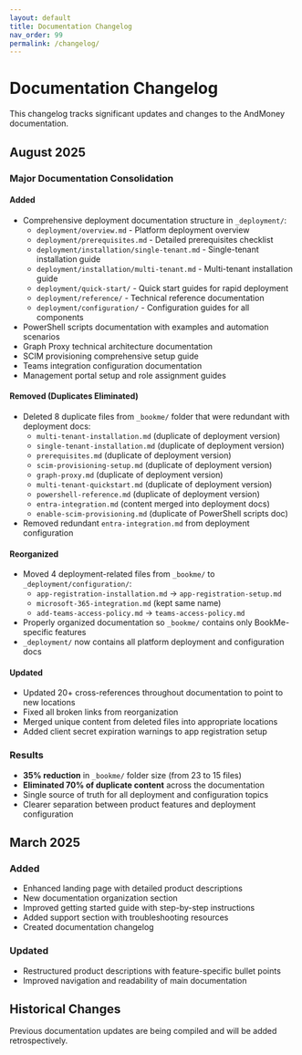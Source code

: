 ```yaml
---
layout: default
title: Documentation Changelog
nav_order: 99
permalink: /changelog/
---
```


# Documentation Changelog

This changelog tracks significant updates and changes to the AndMoney documentation.

## August 2025

### Major Documentation Consolidation

#### Added

- Comprehensive deployment documentation structure in `_deployment/`:
  - `deployment/overview.md` - Platform deployment overview
  - `deployment/prerequisites.md` - Detailed prerequisites checklist
  - `deployment/installation/single-tenant.md` - Single-tenant installation guide
  - `deployment/installation/multi-tenant.md` - Multi-tenant installation guide
  - `deployment/quick-start/` - Quick start guides for rapid deployment
  - `deployment/reference/` - Technical reference documentation
  - `deployment/configuration/` - Configuration guides for all components
- PowerShell scripts documentation with examples and automation scenarios
- Graph Proxy technical architecture documentation
- SCIM provisioning comprehensive setup guide
- Teams integration configuration documentation
- Management portal setup and role assignment guides

#### Removed (Duplicates Eliminated)

- Deleted 8 duplicate files from `_bookme/` folder that were redundant with deployment docs:
  - `multi-tenant-installation.md` (duplicate of deployment version)
  - `single-tenant-installation.md` (duplicate of deployment version)
  - `prerequisites.md` (duplicate of deployment version)
  - `scim-provisioning-setup.md` (duplicate of deployment version)
  - `graph-proxy.md` (duplicate of deployment version)
  - `multi-tenant-quickstart.md` (duplicate of deployment version)
  - `powershell-reference.md` (duplicate of deployment version)
  - `entra-integration.md` (content merged into deployment docs)
  - `enable-scim-provisioning.md` (duplicate of PowerShell scripts doc)
- Removed redundant `entra-integration.md` from deployment configuration

#### Reorganized

- Moved 4 deployment-related files from `_bookme/` to `_deployment/configuration/`:
  - `app-registration-installation.md` → `app-registration-setup.md`
  - `microsoft-365-integration.md` (kept same name)
  - `add-teams-access-policy.md` → `teams-access-policy.md`
- Properly organized documentation so `_bookme/` contains only BookMe-specific features
- `_deployment/` now contains all platform deployment and configuration docs

#### Updated

- Updated 20+ cross-references throughout documentation to point to new locations
- Fixed all broken links from reorganization
- Merged unique content from deleted files into appropriate locations
- Added client secret expiration warnings to app registration setup

### Results

- **35% reduction** in `_bookme/` folder size (from 23 to 15 files)
- **Eliminated 70% of duplicate content** across the documentation
- Single source of truth for all deployment and configuration topics
- Clearer separation between product features and deployment configuration

## March 2025

### Added

- Enhanced landing page with detailed product descriptions
- New documentation organization section
- Improved getting started guide with step-by-step instructions
- Added support section with troubleshooting resources
- Created documentation changelog

### Updated

- Restructured product descriptions with feature-specific bullet points
- Improved navigation and readability of main documentation

## Historical Changes

Previous documentation updates are being compiled and will be added retrospectively.
